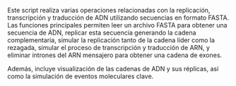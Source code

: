 Este script realiza varias operaciones relacionadas con la replicación, transcripción y traducción de ADN utilizando secuencias en formato FASTA. Las funciones principales permiten leer un archivo FASTA para obtener una secuencia de ADN, replicar esta secuencia generando la cadena complementaria, simular la replicación tanto de la cadena líder como la rezagada, simular el proceso de transcripción y traducción de ARN, y eliminar intrones del ARN mensajero para obtener una cadena de exones.

Además, incluye visualización de las cadenas de ADN y sus réplicas, así como la simulación de eventos moleculares clave.

